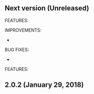 ## Next version (Unreleased)

FEATURES:

IMPROVEMENTS:

  - 


BUG FIXES:

  - 
 
FEATURES:


## 2.0.2 (January 29, 2018)

